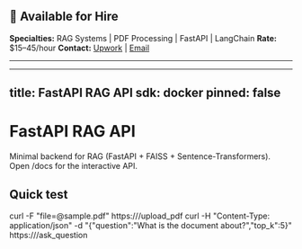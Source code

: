 ﻿## 🚀 Available for Hire

**Specialties:** RAG Systems | PDF Processing | FastAPI | LangChain
**Rate:** $15–45/hour
**Contact:** [Upwork](https://www.upwork.com/) | [Email](mailto:you@example.com)

---
---
title: FastAPI RAG API
sdk: docker
pinned: false
---

# FastAPI RAG API

Minimal backend for RAG (FastAPI + FAISS + Sentence-Transformers).
Open /docs for the interactive API.

## Quick test
curl -F "file=@sample.pdf" https://<API>/upload_pdf
curl -H "Content-Type: application/json" -d "{\"question\":\"What is the document about?\",\"top_k\":5}" https://<API>/ask_question
